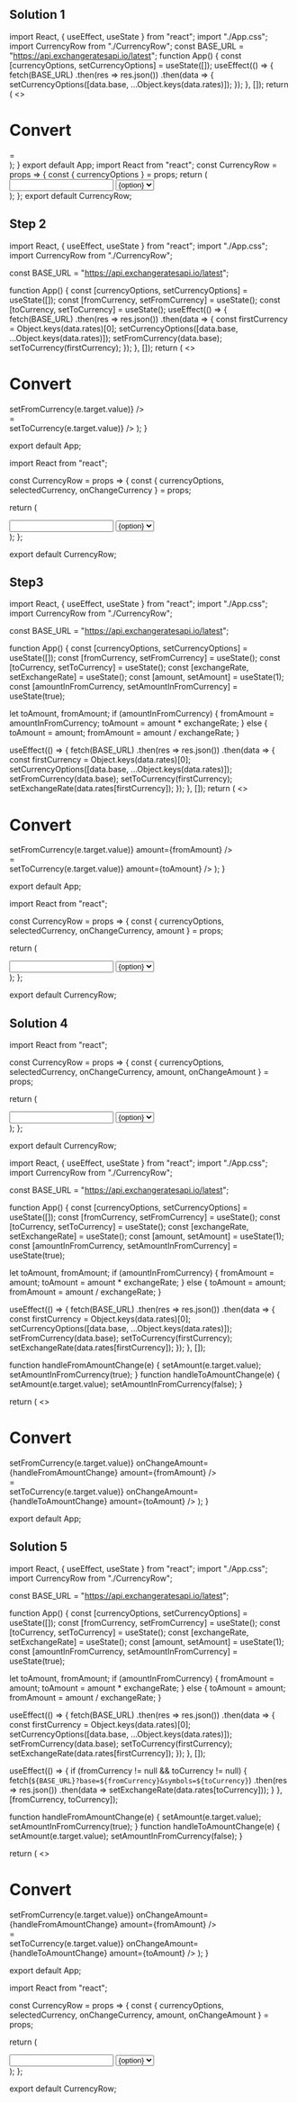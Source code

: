 ## Solution 1

<!-- App -->

import React, { useEffect, useState } from "react";
import "./App.css";
import CurrencyRow from "./CurrencyRow";
const BASE_URL = "https://api.exchangeratesapi.io/latest";
function App() {
const [currencyOptions, setCurrencyOptions] = useState([]);
useEffect(() => {
fetch(BASE_URL)
.then(res => res.json())
.then(data => {
setCurrencyOptions([data.base, ...Object.keys(data.rates)]);
});
}, []);
return (
<>

 <h1>Convert</h1>
 <CurrencyRow currencyOptions={currencyOptions} />
 <div className="equals">=</div>
 <CurrencyRow currencyOptions={currencyOptions} />
 </>
 );
 }
 export default App;
  <!-- CurrencyRow.js -->
 import React from "react";
 const CurrencyRow = props => {
 const { currencyOptions } = props;
 return (
 <div>
 <input type="number" className="input" />
 <select>
 {currencyOptions.map(option => {
 return (
 <option key={option} value={option}>
 {option}
 </option>
 );
 })}
 </select>
 </div>
 );
 };
 export default CurrencyRow;

## Step 2

<!-- app.js -->

import React, { useEffect, useState } from "react";
import "./App.css";
import CurrencyRow from "./CurrencyRow";

const BASE_URL = "https://api.exchangeratesapi.io/latest";

function App() {
const [currencyOptions, setCurrencyOptions] = useState([]);
const [fromCurrency, setFromCurrency] = useState();
const [toCurrency, setToCurrency] = useState();
useEffect(() => {
fetch(BASE_URL)
.then(res => res.json())
.then(data => {
const firstCurrency = Object.keys(data.rates)[0];
setCurrencyOptions([data.base, ...Object.keys(data.rates)]);
setFromCurrency(data.base);
setToCurrency(firstCurrency);
});
}, []);
return (
<>

<h1>Convert</h1>
<CurrencyRow
currencyOptions={currencyOptions}
selectedCurrency={fromCurrency}
onChangeCurrency={e => setFromCurrency(e.target.value)}
/>
<div className="equals">=</div>
<CurrencyRow
currencyOptions={currencyOptions}
selectedCurrency={toCurrency}
onChangeCurrency={e => setToCurrency(e.target.value)}
/>
</>
);
}

export default App;

<!-- CurrencyRow.js -->

import React from "react";

const CurrencyRow = props => {
const { currencyOptions, selectedCurrency, onChangeCurrency } = props;

return (

<div>
<input type="number" className="input" />
<select value={selectedCurrency} onChange={onChangeCurrency}>
{currencyOptions.map(option => {
return (
<option key={option} value={option}>
{option}
</option>
);
})}
</select>
</div>
);
};

export default CurrencyRow;

## Step3

<!-- App.js -->

import React, { useEffect, useState } from "react";
import "./App.css";
import CurrencyRow from "./CurrencyRow";

const BASE_URL = "https://api.exchangeratesapi.io/latest";

function App() {
const [currencyOptions, setCurrencyOptions] = useState([]);
const [fromCurrency, setFromCurrency] = useState();
const [toCurrency, setToCurrency] = useState();
const [exchangeRate, setExchangeRate] = useState();
const [amount, setAmount] = useState(1);
const [amountInFromCurrency, setAmountInFromCurrency] = useState(true);

let toAmount, fromAmount;
if (amountInFromCurrency) {
fromAmount = amountInFromCurrency;
toAmount = amount \* exchangeRate;
} else {
toAmount = amount;
fromAmount = amount / exchangeRate;
}

useEffect(() => {
fetch(BASE_URL)
.then(res => res.json())
.then(data => {
const firstCurrency = Object.keys(data.rates)[0];
setCurrencyOptions([data.base, ...Object.keys(data.rates)]);
setFromCurrency(data.base);
setToCurrency(firstCurrency);
setExchangeRate(data.rates[firstCurrency]);
});
}, []);
return (
<>

<h1>Convert</h1>
<CurrencyRow
currencyOptions={currencyOptions}
selectedCurrency={fromCurrency}
onChangeCurrency={e => setFromCurrency(e.target.value)}
amount={fromAmount}
/>
<div className="equals">=</div>
<CurrencyRow
currencyOptions={currencyOptions}
selectedCurrency={toCurrency}
onChangeCurrency={e => setToCurrency(e.target.value)}
amount={toAmount}
/>
</>
);
}

export default App;

<!-- CurrencyRow -->

import React from "react";

const CurrencyRow = props => {
const { currencyOptions, selectedCurrency, onChangeCurrency, amount } = props;

return (

<div>
<input type="number" className="input" value={amount} />
<select value={selectedCurrency} onChange={onChangeCurrency}>
{currencyOptions.map(option => {
return (
<option key={option} value={option}>
{option}
</option>
);
})}
</select>
</div>
);
};

export default CurrencyRow;

## Solution 4

<!-- CurrencyRow -->

import React from "react";

const CurrencyRow = props => {
const { currencyOptions, selectedCurrency, onChangeCurrency, amount, onChangeAmount } = props;

return (

<div>
<input type="number" className="input" value={amount} onChange={onChangeAmount} />
<select value={selectedCurrency} onChange={onChangeCurrency}>
{currencyOptions.map(option => {
return (
<option key={option} value={option}>
{option}
</option>
);
})}
</select>
</div>
);
};

export default CurrencyRow;

<!-- App -->

import React, { useEffect, useState } from "react";
import "./App.css";
import CurrencyRow from "./CurrencyRow";

const BASE_URL = "https://api.exchangeratesapi.io/latest";

function App() {
const [currencyOptions, setCurrencyOptions] = useState([]);
const [fromCurrency, setFromCurrency] = useState();
const [toCurrency, setToCurrency] = useState();
const [exchangeRate, setExchangeRate] = useState();
const [amount, setAmount] = useState(1);
const [amountInFromCurrency, setAmountInFromCurrency] = useState(true);

let toAmount, fromAmount;
if (amountInFromCurrency) {
fromAmount = amount;
toAmount = amount \* exchangeRate;
} else {
toAmount = amount;
fromAmount = amount / exchangeRate;
}

useEffect(() => {
fetch(BASE_URL)
.then(res => res.json())
.then(data => {
const firstCurrency = Object.keys(data.rates)[0];
setCurrencyOptions([data.base, ...Object.keys(data.rates)]);
setFromCurrency(data.base);
setToCurrency(firstCurrency);
setExchangeRate(data.rates[firstCurrency]);
});
}, []);

function handleFromAmountChange(e) {
setAmount(e.target.value);
setAmountInFromCurrency(true);
}
function handleToAmountChange(e) {
setAmount(e.target.value);
setAmountInFromCurrency(false);
}

return (
<>

<h1>Convert</h1>
<CurrencyRow
currencyOptions={currencyOptions}
selectedCurrency={fromCurrency}
onChangeCurrency={e => setFromCurrency(e.target.value)}
onChangeAmount={handleFromAmountChange}
amount={fromAmount}
/>
<div className="equals">=</div>
<CurrencyRow
currencyOptions={currencyOptions}
selectedCurrency={toCurrency}
onChangeCurrency={e => setToCurrency(e.target.value)}
onChangeAmount={handleToAmountChange}
amount={toAmount}
/>
</>
);
}

export default App;

## Solution 5

<!-- App -->

import React, { useEffect, useState } from "react";
import "./App.css";
import CurrencyRow from "./CurrencyRow";

const BASE_URL = "https://api.exchangeratesapi.io/latest";

function App() {
const [currencyOptions, setCurrencyOptions] = useState([]);
const [fromCurrency, setFromCurrency] = useState();
const [toCurrency, setToCurrency] = useState();
const [exchangeRate, setExchangeRate] = useState();
const [amount, setAmount] = useState(1);
const [amountInFromCurrency, setAmountInFromCurrency] = useState(true);

let toAmount, fromAmount;
if (amountInFromCurrency) {
fromAmount = amount;
toAmount = amount \* exchangeRate;
} else {
toAmount = amount;
fromAmount = amount / exchangeRate;
}

useEffect(() => {
fetch(BASE_URL)
.then(res => res.json())
.then(data => {
const firstCurrency = Object.keys(data.rates)[0];
setCurrencyOptions([data.base, ...Object.keys(data.rates)]);
setFromCurrency(data.base);
setToCurrency(firstCurrency);
setExchangeRate(data.rates[firstCurrency]);
});
}, []);

useEffect(() => {
if (fromCurrency != null && toCurrency != null) {
fetch(`${BASE_URL}?base=${fromCurrency}&symbols=${toCurrency}`)
.then(res => res.json())
.then(data => setExchangeRate(data.rates[toCurrency]));
}
}, [fromCurrency, toCurrency]);

function handleFromAmountChange(e) {
setAmount(e.target.value);
setAmountInFromCurrency(true);
}
function handleToAmountChange(e) {
setAmount(e.target.value);
setAmountInFromCurrency(false);
}

return (
<>
<h1>Convert</h1>
<CurrencyRow
currencyOptions={currencyOptions}
selectedCurrency={fromCurrency}
onChangeCurrency={e => setFromCurrency(e.target.value)}
onChangeAmount={handleFromAmountChange}
amount={fromAmount}
/>
<div className="equals">=</div>
<CurrencyRow
currencyOptions={currencyOptions}
selectedCurrency={toCurrency}
onChangeCurrency={e => setToCurrency(e.target.value)}
onChangeAmount={handleToAmountChange}
amount={toAmount}
/>
</>
);
}

export default App;

<!-- CurrencyRow -->

import React from "react";

const CurrencyRow = props => {
const { currencyOptions, selectedCurrency, onChangeCurrency, amount, onChangeAmount } = props;

return (
<div>
<input type="number" className="input" value={amount} onChange={onChangeAmount} />
<select value={selectedCurrency} onChange={onChangeCurrency}>
{currencyOptions.map(option => {
return (
<option key={option} value={option}>
{option}
</option>
);
})}
</select>
</div>
);
};

export default CurrencyRow;
